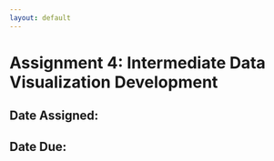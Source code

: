 ```yaml
---
layout: default
---
```


# Assignment 4: Intermediate Data Visualization Development

## Date Assigned:

## Date Due:
